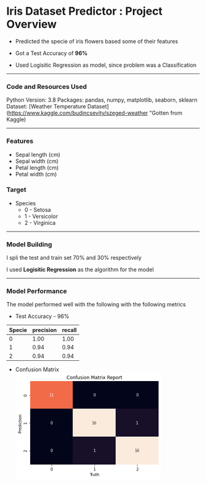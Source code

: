 # Iris Dataset Predictor : Project Overview

* Predicted the specie of iris flowers based some of their features

* Got a Test Accuracy of **96%**

* Used Logisitic Regression as model, since problem was a Classification

___
### Code and Resources Used
Python Version: 3.8
Packages: pandas, numpy, matplotlib, seaborn, sklearn
Dataset: [Weather Temperature Dataset](https://www.kaggle.com/budincsevity/szeged-weather "Gotten from Kaggle)

___
### Features
* Sepal length (cm)
* Sepal width (cm)
* Petal length (cm) 
* Petal width (cm)

### Target
* Species 
    * 0 - Setosa
    * 1 - Versicolor
    * 2 - Virginica 
___

### Model Building

I spli the test and train set 70% and 30% respectively

I used **Logisitic Regression** as the algorithm for the model
___

### Model Performance
The model performed well with the following with the following metrics
* Test Accuracy - 96%

| Specie  | precision | recall  | 
|---------|-----------|---------|
| 0       | 1.00      | 1.00    | 
| 1       | 0.94      | 0.94    | 
| 2       | 0.94      | 0.94    | 


* Confusion Matrix
![Confusion Matrix](img/cmatrix.png)























